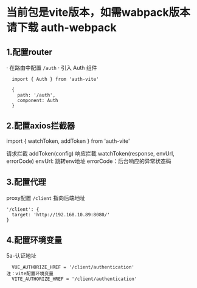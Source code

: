 # 当前包是vite版本，如需wabpack版本请下载 auth-webpack

## 1.配置router
  · 在路由中配置 `/auth` 
  · 引入 Auth 组件

      import { Auth } from 'auth-vite'

      {
        path: '/auth',
        component: Auth
      }


## 2.配置axios拦截器
  import { watchToken, addToken } from 'auth-vite'

  请求拦截  addToken(config)
  响应拦截  watchToken(response, envUrl, errorCode)
    envUrl: 跳转env地址
    errorCode：后台响应的异常状态码

## 3.配置代理
  proxy配置 `/client` 指向后端地址

    '/client': {
      target: 'http://192.168.10.89:8080/'
    }


## 4.配置环境变量

   5a-认证地址

      VUE_AUTHORIZE_HREF = '/client/authentication'
    注：vite配置环境变量
      VITE_AUTHORIZE_HREF = '/client/authentication'



